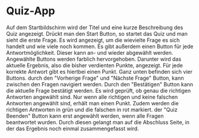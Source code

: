 # Quiz-App

Auf dem Startbildschirm wird der Titel und eine kurze Beschreibung des Quiz angezeigt. Drückt man den Start Button, so startet das Quiz und man sieht die erste Frage. Es wird angezeigt, um die wievielte Frage es sich handelt und wie viele noch kommen. Es gibt außerdem einen Button für jede Antwortmöglichkeit. Dieser kann an- und wieder abgewählt werden. Angewählte Buttons werden farblich hervorgehoben. Darunter wird das aktuelle Ergebnis, also die bisher verdienten Punkte, angezeigt. Für jede korrekte Antwort gibt es hiertbei einen Punkt. Ganz unten befinden sich vier Buttons. durch den "Vorherige Frage" und "Nächste Frage" Button, kann zwischen den Fragen navigiert werden. Durch den "Bestätigen" Button kann die aktuelle Frage bestätigt werden. Es wird geprüft, ob genau die richtigen Antworten angewählt sind. Nur wenn alle richtigen und keine falschen Antworten angewählt sind, erhält man einen Punkt. Zudem werden die richtigen Antworten in grün und die falschen in rot markiert. der "Quiz Beenden" Button kann erst angewählt werden, wenn alle Fragen beantwortet wurden. Durch diesen gelangt man auf die Abschluss Seite, in der das Ergebnis noch einmal zusammengefasst wird.